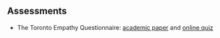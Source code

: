 ## Assessments

- The Toronto Empathy Questionnaire: [academic paper](https://www.ncbi.nlm.nih.gov/pmc/articles/PMC2775495/) and [online quiz](https://psychology-tools.com/test/toronto-empathy-questionnaire)
